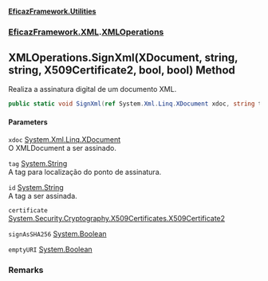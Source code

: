 #### [EficazFramework.Utilities](EficazFrameworkUtilities.md 'EficazFramework Utilities')
### [EficazFramework.XML](EficazFrameworkUtilities.md#EficazFramework_XML 'EficazFramework.XML').[XMLOperations](XMLOperations.md 'EficazFramework.XML.XMLOperations')
## XMLOperations.SignXml(XDocument, string, string, X509Certificate2, bool, bool) Method
Realiza a assinatura digital de um documento XML.  
```csharp
public static void SignXml(ref System.Xml.Linq.XDocument xdoc, string tag, string id, System.Security.Cryptography.X509Certificates.X509Certificate2 certificate, bool signAsSHA256=false, bool emptyURI=false);
```
#### Parameters
<a name='EficazFramework_XML_XMLOperations_SignXml(System_Xml_Linq_XDocument_string_string_System_Security_Cryptography_X509Certificates_X509Certificate2_bool_bool)_xdoc'></a>
`xdoc` [System.Xml.Linq.XDocument](https://docs.microsoft.com/en-us/dotnet/api/System.Xml.Linq.XDocument 'System.Xml.Linq.XDocument')  
O XMLDocument a ser assinado.
  
<a name='EficazFramework_XML_XMLOperations_SignXml(System_Xml_Linq_XDocument_string_string_System_Security_Cryptography_X509Certificates_X509Certificate2_bool_bool)_tag'></a>
`tag` [System.String](https://docs.microsoft.com/en-us/dotnet/api/System.String 'System.String')  
A tag para localização do ponto de assinatura.
  
<a name='EficazFramework_XML_XMLOperations_SignXml(System_Xml_Linq_XDocument_string_string_System_Security_Cryptography_X509Certificates_X509Certificate2_bool_bool)_id'></a>
`id` [System.String](https://docs.microsoft.com/en-us/dotnet/api/System.String 'System.String')  
A tag a ser assinada.
  
<a name='EficazFramework_XML_XMLOperations_SignXml(System_Xml_Linq_XDocument_string_string_System_Security_Cryptography_X509Certificates_X509Certificate2_bool_bool)_certificate'></a>
`certificate` [System.Security.Cryptography.X509Certificates.X509Certificate2](https://docs.microsoft.com/en-us/dotnet/api/System.Security.Cryptography.X509Certificates.X509Certificate2 'System.Security.Cryptography.X509Certificates.X509Certificate2')  
  
<a name='EficazFramework_XML_XMLOperations_SignXml(System_Xml_Linq_XDocument_string_string_System_Security_Cryptography_X509Certificates_X509Certificate2_bool_bool)_signAsSHA256'></a>
`signAsSHA256` [System.Boolean](https://docs.microsoft.com/en-us/dotnet/api/System.Boolean 'System.Boolean')  
  
<a name='EficazFramework_XML_XMLOperations_SignXml(System_Xml_Linq_XDocument_string_string_System_Security_Cryptography_X509Certificates_X509Certificate2_bool_bool)_emptyURI'></a>
`emptyURI` [System.Boolean](https://docs.microsoft.com/en-us/dotnet/api/System.Boolean 'System.Boolean')  
  
### Remarks
